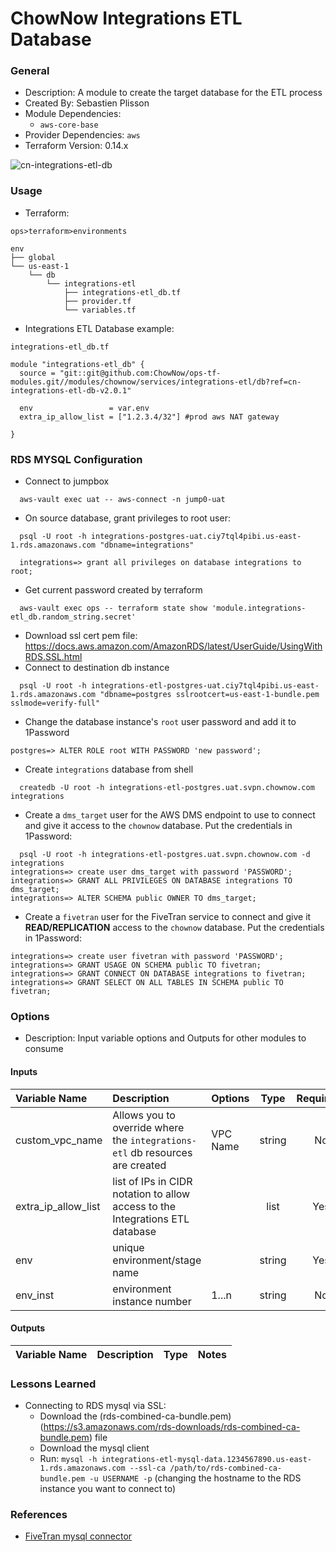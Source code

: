 # ChowNow Integrations ETL Database

### General

* Description: A module to create the target database for the ETL process
* Created By: Sebastien Plisson
* Module Dependencies:
  * `aws-core-base`
* Provider Dependencies: `aws`
* Terraform Version: 0.14.x

![cn-integrations-etl-db](https://github.com/ChowNow/ops-tf-modules/workflows/cn-integrations-etl-db/badge.svg)

### Usage

* Terraform:

`ops>terraform>environments`
```
env
├── global
└── us-east-1
    └── db
        └── integrations-etl
            ├── integrations-etl_db.tf
            ├── provider.tf
            └── variables.tf
```

* Integrations ETL Database example:

`integrations-etl_db.tf`
```hcl
module "integrations-etl_db" {
  source = "git::git@github.com:ChowNow/ops-tf-modules.git//modules/chownow/services/integrations-etl/db?ref=cn-integrations-etl-db-v2.0.1"

  env                 = var.env
  extra_ip_allow_list = ["1.2.3.4/32"] #prod aws NAT gateway

}
```

### RDS MYSQL Configuration

* Connect to jumpbox
```
  aws-vault exec uat -- aws-connect -n jump0-uat
```

* On source database, grant privileges to root user:
```
  psql -U root -h integrations-postgres-uat.ciy7tql4pibi.us-east-1.rds.amazonaws.com "dbname=integrations"
  
  integrations=> grant all privileges on database integrations to root;
```  

* Get current password created by terraform
```
  aws-vault exec ops -- terraform state show 'module.integrations-etl_db.random_string.secret'
```
* Download ssl cert pem file: https://docs.aws.amazon.com/AmazonRDS/latest/UserGuide/UsingWithRDS.SSL.html
* Connect to destination db instance
```
  psql -U root -h integrations-etl-postgres-uat.ciy7tql4pibi.us-east-1.rds.amazonaws.com "dbname=postgres sslrootcert=us-east-1-bundle.pem sslmode=verify-full"
```

* Change the database instance's `root` user password and add it to 1Password
```
postgres=> ALTER ROLE root WITH PASSWORD 'new password';
```
* Create `integrations` database from shell
```
  createdb -U root -h integrations-etl-postgres.uat.svpn.chownow.com integrations
```

* Create a `dms_target` user for the AWS DMS endpoint to use to connect and give it access to the `chownow` database. Put the credentials in 1Password:

```
  psql -U root -h integrations-etl-postgres.uat.svpn.chownow.com -d integrations
integrations=> create user dms_target with password 'PASSWORD';
integrations=> GRANT ALL PRIVILEGES ON DATABASE integrations TO dms_target;
integrations=> ALTER SCHEMA public OWNER TO dms_target;
```

* Create a `fivetran` user for the FiveTran service to connect and give it **READ/REPLICATION** access to the `chownow` database. Put the credentials in 1Password:

```
integrations=> create user fivetran with password 'PASSWORD';
integrations=> GRANT USAGE ON SCHEMA public TO fivetran;
integrations=> GRANT CONNECT ON DATABASE integrations to fivetran;
integrations=> GRANT SELECT ON ALL TABLES IN SCHEMA public TO fivetran;
```

### Options

* Description: Input variable options and Outputs for other modules to consume

#### Inputs

| Variable Name       | Description                                                                   | Options  |  Type  | Required? | Notes |
| :------------------ | :---------------------------------------------------------------------------- | :------- | :----: | :-------: | :---- |
| custom_vpc_name     | Allows you to override where the `integrations-etl` db resources are created  | VPC Name | string |    No     | N/A   |
| extra_ip_allow_list | list of IPs in CIDR notation to allow access to the Integrations ETL database |          |  list  |    Yes    | N/A   |
| env                 | unique environment/stage name                                                 |          | string |    Yes    | N/A   |
| env_inst            | environment instance number                                                   | 1...n    | string |    No     | N/A   |

#### Outputs

| Variable Name | Description | Type  | Notes |
| :------------ | :---------- | :---: | :---- |

### Lessons Learned

* Connecting to RDS mysql via SSL:
  * Download the (rds-combined-ca-bundle.pem)(https://s3.amazonaws.com/rds-downloads/rds-combined-ca-bundle.pem) file
  * Download the mysql client
  * Run: `mysql -h integrations-etl-mysql-data.1234567890.us-east-1.rds.amazonaws.com --ssl-ca /path/to/rds-combined-ca-bundle.pem -u USERNAME -p` (changing the hostname to the RDS instance you want to connect to)

### References
* [FiveTran mysql connector](https://fivetran.com/docs/databases/mysql/setup-guide)
